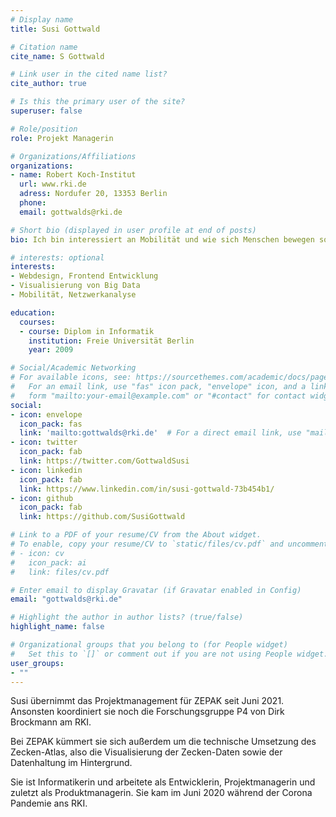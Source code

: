 ```yaml
---
# Display name
title: Susi Gottwald

# Citation name
cite_name: S Gottwald

# Link user in the cited name list?
cite_author: true

# Is this the primary user of the site?
superuser: false

# Role/position
role: Projekt Managerin

# Organizations/Affiliations
organizations:
- name: Robert Koch-Institut
  url: www.rki.de
  adress: Nordufer 20, 13353 Berlin
  phone: 
  email: gottwalds@rki.de

# Short bio (displayed in user profile at end of posts)
bio: Ich bin interessiert an Mobilität und wie sich Menschen bewegen sowie mobilen Netzwerken und wie Menschen diese nutzen.

# interests: optional
interests:
- Webdesign, Frontend Entwicklung
- Visualisierung von Big Data
- Mobilität, Netzwerkanalyse

education:
  courses:
  - course: Diplom in Informatik
    institution: Freie Universität Berlin
    year: 2009

# Social/Academic Networking
# For available icons, see: https://sourcethemes.com/academic/docs/page-builder/#icons
#   For an email link, use "fas" icon pack, "envelope" icon, and a link in the
#   form "mailto:your-email@example.com" or "#contact" for contact widget.
social:
- icon: envelope
  icon_pack: fas
  link: 'mailto:gottwalds@rki.de'  # For a direct email link, use "mailto:test@example.org".
- icon: twitter
  icon_pack: fab
  link: https://twitter.com/GottwaldSusi
- icon: linkedin
  icon_pack: fab
  link: https://www.linkedin.com/in/susi-gottwald-73b454b1/
- icon: github
  icon_pack: fab
  link: https://github.com/SusiGottwald

# Link to a PDF of your resume/CV from the About widget.
# To enable, copy your resume/CV to `static/files/cv.pdf` and uncomment the lines below.
# - icon: cv
#   icon_pack: ai
#   link: files/cv.pdf

# Enter email to display Gravatar (if Gravatar enabled in Config)
email: "gottwalds@rki.de"

# Highlight the author in author lists? (true/false)
highlight_name: false

# Organizational groups that you belong to (for People widget)
#   Set this to `[]` or comment out if you are not using People widget.
user_groups:
- ""
---
```


Susi übernimmt das Projektmanagement für ZEPAK seit Juni 2021. Ansonsten koordiniert sie noch die Forschungsgruppe P4
von Dirk Brockmann am RKI.

Bei ZEPAK kümmert sie sich außerdem um die technische Umsetzung des Zecken-Atlas, also die Visualisierung der Zecken-Daten
sowie der Datenhaltung im Hintergrund. 

Sie ist Informatikerin und arbeitete als Entwicklerin, Projektmanagerin und zuletzt als Produktmanagerin.
Sie kam im Juni 2020 während der Corona Pandemie ans RKI.
